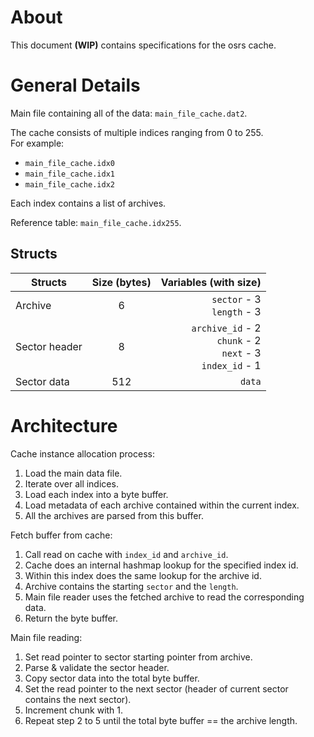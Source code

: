 # About

This document **(WIP)** contains specifications for the osrs cache. 

# General Details

Main file containing all of the data: `main_file_cache.dat2`.

The cache consists of multiple indices ranging from 0 to 255.\
For example: 
- `main_file_cache.idx0`
- `main_file_cache.idx1`
- `main_file_cache.idx2`

Each index contains a list of archives.

Reference table: `main_file_cache.idx255`.

## Structs
| Structs | Size (bytes) | Variables (with size) |
| - |:-:| -:|
| Archive | 6 | `sector` - 3<br/>`length` - 3
| Sector header | 8 | `archive_id` - 2<br/>`chunk` - 2<br/>`next` - 3<br/>`index_id` - 1 |
| Sector data | 512 | `data`

# Architecture

Cache instance allocation process:
 1. Load the main data file.
 2. Iterate over all indices.
 3. Load each index into a byte buffer.
 4. Load metadata of each archive contained within the current index.
 5. All the archives are parsed from this buffer.

Fetch buffer from cache:
 1. Call read on cache with `index_id` and `archive_id`.
 2. Cache does an internal hashmap lookup for the specified index id.
 3. Within this index does the same lookup for the archive id.
 4. Archive contains the starting `sector` and the `length`.
 5. Main file reader uses the fetched archive to read the corresponding data.
 6. Return the byte buffer.

Main file reading:
 1. Set read pointer to sector starting pointer from archive.
 2. Parse & validate the sector header.
 3. Copy sector data into the total byte buffer.
 4. Set the read pointer to the next sector (header of current sector contains the next sector).
 5. Increment chunk with 1.
 6. Repeat step 2 to 5 until the total byte buffer == the archive length.

